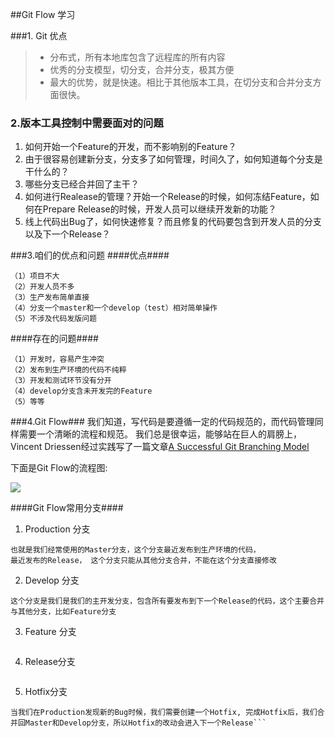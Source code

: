 ##Git Flow 学习

###1. Git 优点
> * 分布式，所有本地库包含了远程库的所有内容
> * 优秀的分支模型，切分支，合并分支，极其方便
> * 最大的优势，就是快速。相比于其他版本工具，在切分支和合并分支方面很快。

### 2.版本工具控制中需要面对的问题
1. 如何开始一个Feature的开发，而不影响别的Feature？
2. 由于很容易创建新分支，分支多了如何管理，时间久了，如何知道每个分支是干什么的？
3. 哪些分支已经合并回了主干？
4. 如何进行Realease的管理？开始一个Release的时候，如何冻结Feature，如何在Prepare Release的时候，开发人员可以继续开发新的功能？
5. 线上代码出Bug了，如何快速修复？而且修复的代码要包含到开发人员的分支以及下一个Release？

###3.咱们的优点和问题
####优点####


```
（1）项目不大
（2）开发人员不多
（3）生产发布简单直接
（4）分支一个master和一个develop（test）相对简单操作
（5）不涉及代码发版问题
```

####存在的问题####

```
（1）开发时，容易产生冲突
（2）发布到生产环境的代码不纯粹
（3）开发和测试环节没有分开
（4）develop分支含未开发完的Feature
（5）等等
```

###4.Git Flow###
我们知道，写代码是要遵循一定的代码规范的，而代码管理同样需要一个清晰的流程和规范。
我们总是很幸运，能够站在巨人的肩膀上，Vincent Driessen经过实践写了一篇文章[A Successful Git Branching Model](http://nvie.com/posts/a-successful-git-branching-model/)

下面是Git Flow的流程图:

![](gitflow.png)
    
####Git Flow常用分支####
1. Production 分支
```
也就是我们经常使用的Master分支，这个分支最近发布到生产环境的代码，
最近发布的Release， 这个分支只能从其他分支合并，不能在这个分支直接修改
```
2. Develop 分支
```
这个分支是我们是我们的主开发分支，包含所有要发布到下一个Release的代码，这个主要合并与其他分支，比如Feature分支
```

3. Feature 分支
```这个分支主要是用来开发一个新的功能，一旦开发完成，我们合并回Develop分支进入下一个Release
```
4. Release分支
```当你需要一个发布一个新Release的时候，我们基于Develop分支创建一个Release分支，完成Release后，我们合并到Master和Develop分支
```

5. Hotfix分支
```
当我们在Production发现新的Bug时候，我们需要创建一个Hotfix, 完成Hotfix后，我们合并回Master和Develop分支，所以Hotfix的改动会进入下一个Release```








